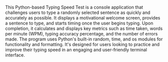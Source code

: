 This Python-based Typing Speed Test is a console application that challenges users to type a randomly selected sentence as quickly and accurately as possible. It displays a motivational welcome screen, provides a sentence to type, and starts timing once the user begins typing. Upon completion, it calculates and displays key metrics such as time taken, words per minute (WPM), typing accuracy percentage, and the number of errors made. The program uses Python's built-in random, time, and os modules for functionality and formatting. It's designed for users looking to practice and improve their typing speed in an engaging and user-friendly terminal interface.